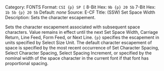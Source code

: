 Category: FONTS
Format: `CSI {p} SP [`
8-Bit Hex: `9b {p} 20 5b`
7-Bit Hex: `1b 5b {p} 20 5b`
Default: *none*
Source: E-CF
Title: (SSW) Set Space Width
Description: Sets the character escapement.

Sets the character escapement associated with subsequent space characters. Value remains in effect until the next Set Space Width, Carriage Return, Line Feed, Form Feed, or Next Line. `{p}` specifies the escapement in units specified by Select Size Unit. The default character escapement of space is specified by the most recent occurrence of Set Character Spacing, Select Character Spacing, Select Spacing Increment, or specified by the nominal width of the space character in the current font if that font has proportional spacing.
